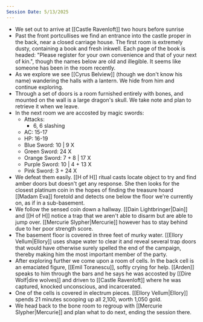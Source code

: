 ```yaml
---
Session Date: 5/13/2025
---
```

- We set out to arrive at [[Castle Ravenloft]] two hours before sunrise
- Past the front portcullises we find an entrance into the castle proper in the back, near a closed carriage house. The first room is extremely dusty, containing a book and fresh inkwell. Each page of the book is headed: "Please register for your own convenience and that of your next of kin.", though the names below are old and illegible. It seems like someone has been in the room recently.
- As we explore we see [[Cyrus Belview]] (though we don't know his name) wandering the halls with a lantern. We hide from him and continue exploring.
- Through a set of doors is a room furnished entirely with bones, and mounted on the wall is a large dragon's skull. We take note and plan to retrieve it when we leave.
- In the next room we are accosted by magic swords:
	- Attacks:
		- 6, 6 slashing
	- AC: 15-17
	- HP: 16-19
	- Blue Sword: 10 | 9 X
	- Green Sword: 24 X
	- Orange Sword: 7 + 8 | 17 X
	- Purple Sword: 10 | 4 + 13 X
	- Pink Sword: 3 + 24 X
- We defeat them easily. [[H of H]] ritual casts locate object to try and find amber doors but doesn't get any response. She then looks for the closest platinum coin in the hopes of finding the treasure hoard [[Madam Eva]] foretold and detects one below the floor we're currently on, as if in a sub-basement.
- We follow the sensed coin down a hallway. [[Dain Lightbringer|Dain]] and [[H of H]] notice a trap that we aren't able to disarm but are able to jump over. [[Mercurie Slypher|Mercurie]] however has to stay behind due to her poor strength score.
- The basement floor is covered in three feet of murky water. [[Ellory Vellum|Ellory]] uses shape water to clear it and reveal several trap doors that would have otherwise surely spelled the end of the campaign, thereby making him the most important member of the party.
- After exploring further we come upon a room of cells. In the back cell is an emaciated figure, [[Emil Toranescu]], softly crying for help. [[Arden]] speaks to him through the bars and he says he was accosted by [[Dire Wolf|dire wolves]] and driven to [[Castle Ravenloft]] where he was captured, knocked unconscious, and incarcerated.
- One of the cells is covered in electrum pieces. [[Ellory Vellum|Ellory]] spends 21 minutes scooping up all 2,100, worth 1,050 gold.
- We head back to the bone room to regroup with [[Mercurie Slypher|Mercurie]] and plan what to do next, ending the session there.